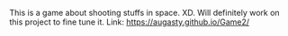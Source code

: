This is a game about shooting stuffs in space. XD. Will definitely work on this project to fine tune it.
Link: https://augasty.github.io/Game2/
